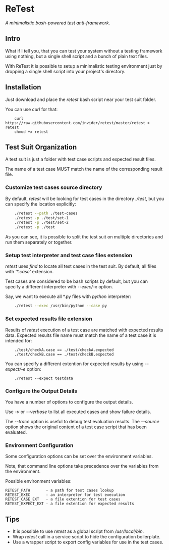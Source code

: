 # ReTest

_A minimalistic bash-powered test anti-framework._


## Intro

What if I tell you, that you can test your system without
a testing framework using nothing, but a single shell script
and a bunch of plain text files.

With ReTest it is possible to setup a minimalistic
testing environment just by dropping a single shell
script into your project's directory.


## Installation

Just download and place the _retest_ bash script
near your test suit folder.

You can use _curl_ for that:
```
    curl https://raw.githubusercontent.com/invider/retest/master/retest > retest
    chmod +x retest
```


## Test Suit Organization

A test suit is just a folder with test case scripts
and expected result files.

The name of a test case MUST match the name
of the corresponding result file.

### Customize test cases source directory

By default, _retest_ will be looking for test cases
in the directory _./test_, but you can specify
the location explicitly:

```bash
    ./retest --path ./test-cases
    ./retest -p ./test/set-1
    ./retest -p ./test/set-2
    ./retest -p ./test
```
As you can see, it is possible to split
the test suit on multiple directories and run them
separately or together.

### Setup test interpreter and test case files extension
_retest_ uses _find_ to locate all test cases
in the test suit. By default, all files with
_'*.case'_ extension.

Test cases are considered to be bash scripts
by default, but you can specify a different
interpreter with _--exec/-x_ option.

Say, we want to execute all *.py files with
_python_ interpreter:

```bash
    ./retest --exec /usr/bin/python --case py
```

### Set expected results file extension
Results of _retest_ execution of a test case
are matched with expected results data.
Expected results file name must match
the name of a test case it is intended for:

```
    ./test/checkA.case == ./test/checkA.expected
    ./test/checkB.case == ./test/checkB.expected
```

You can specify a different extention
for expected results by using _--expect/-e_ option:

```
    ./retest --expect testdata
```

### Configure the Output Details
You have a number of options to configure
the output details.

Use _-v_ or _--verbose_ to list all executed cases
and show failure details.

The _--trace_ option is useful to debug test evaluation results.
The _--source_ option shows the original content
of a test case script that has been evaluated.

### Environment Configuration

Some configuration options can be set over the environment variables.

Note, that command line options take precedence over the variables
from the environment.

Possible environment variables:
```
RETEST_PATH       - a path for test cases lookup
RETEST_EXEC       - an interpreter for test execution
RETEST_CASE_EXT   - a file extention for test cases
RETEST_EXPECT_EXT - a file extention for expected results
```

## Tips

* It is possible to use _retest_ as a global script from _/usr/local/bin_.
* Wrap _retest_ call in a service script to hide the configuration boilerplate.
* Use a wrapper script to export config variables for use in the test cases.

